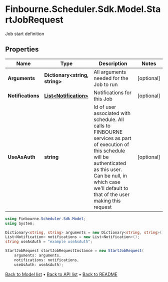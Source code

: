 # Finbourne.Scheduler.Sdk.Model.StartJobRequest
Job start definition

## Properties

Name | Type | Description | Notes
------------ | ------------- | ------------- | -------------
**Arguments** | **Dictionary&lt;string, string&gt;** | All arguments needed for the Job to run | [optional] 
**Notifications** | [**List&lt;Notification&gt;**](Notification.md) | Notifications for this Job | [optional] 
**UseAsAuth** | **string** | Id of user associated with schedule. All calls to FINBOURNE services as part of execution of this schedule will be authenticated as this  user. Can be null, in which case we&#39;ll default to that of the user  making this request | [optional] 

```csharp
using Finbourne.Scheduler.Sdk.Model;
using System;

Dictionary<string, string> arguments = new Dictionary<string, string>();
List<Notification> notifications = new List<Notification>();
string useAsAuth = "example useAsAuth";

StartJobRequest startJobRequestInstance = new StartJobRequest(
    arguments: arguments,
    notifications: notifications,
    useAsAuth: useAsAuth);
```

[Back to Model list](../README.md#documentation-for-models) &#8226; [Back to API list](../README.md#documentation-for-api-endpoints) &#8226; [Back to README](../README.md)
